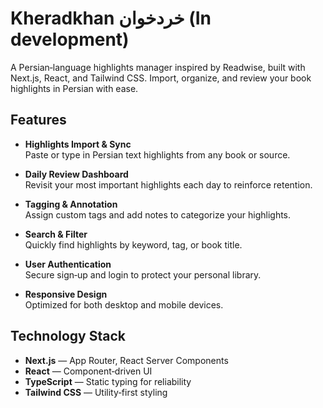# Kheradkhan خردخوان (In development)

A Persian‑language highlights manager inspired by Readwise, built with Next.js, React, and Tailwind CSS. Import, organize, and review your book highlights in Persian with ease.

## Features

- **Highlights Import & Sync**  
  Paste or type in Persian text highlights from any book or source.  

- **Daily Review Dashboard**  
  Revisit your most important highlights each day to reinforce retention.  

- **Tagging & Annotation**  
  Assign custom tags and add notes to categorize your highlights.  

- **Search & Filter**  
  Quickly find highlights by keyword, tag, or book title.  

- **User Authentication**  
  Secure sign‑up and login to protect your personal library.  

- **Responsive Design**  
  Optimized for both desktop and mobile devices.

## Technology Stack

- **Next.js** — App Router, React Server Components  
- **React** — Component‑driven UI  
- **TypeScript** — Static typing for reliability  
- **Tailwind CSS** — Utility‑first styling  


